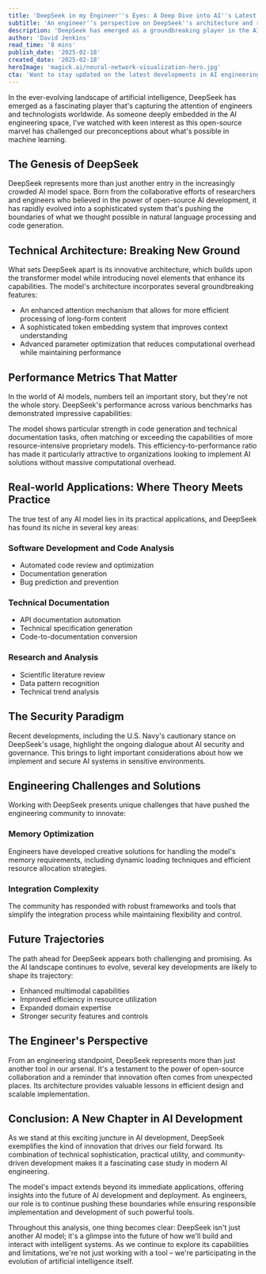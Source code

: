 ```yaml
---
title: 'DeepSeek in my Engineer''s Eyes: A Deep Dive into AI''s Latest Frontier'
subtitle: 'An engineer''s perspective on DeepSeek''s architecture and real-world impact'
description: 'DeepSeek has emerged as a groundbreaking player in the AI landscape, challenging traditional approaches to machine learning. This technical deep dive explores its innovative architecture, real-world applications, and implications for the future of AI development from an engineer''s perspective.'
author: 'David Jenkins'
read_time: '8 mins'
publish_date: '2025-02-18'
created_date: '2025-02-18'
heroImage: 'magick.ai/neural-network-visualization-hero.jpg'
cta: 'Want to stay updated on the latest developments in AI engineering? Follow us on LinkedIn for in-depth technical analyses and insider perspectives on emerging technologies like DeepSeek.'
---
```


In the ever-evolving landscape of artificial intelligence, DeepSeek has emerged as a fascinating player that's capturing the attention of engineers and technologists worldwide. As someone deeply embedded in the AI engineering space, I've watched with keen interest as this open-source marvel has challenged our preconceptions about what's possible in machine learning.

## The Genesis of DeepSeek

DeepSeek represents more than just another entry in the increasingly crowded AI model space. Born from the collaborative efforts of researchers and engineers who believed in the power of open-source AI development, it has rapidly evolved into a sophisticated system that's pushing the boundaries of what we thought possible in natural language processing and code generation.

## Technical Architecture: Breaking New Ground

What sets DeepSeek apart is its innovative architecture, which builds upon the transformer model while introducing novel elements that enhance its capabilities. The model's architecture incorporates several groundbreaking features:

- An enhanced attention mechanism that allows for more efficient processing of long-form content
- A sophisticated token embedding system that improves context understanding
- Advanced parameter optimization that reduces computational overhead while maintaining performance

## Performance Metrics That Matter

In the world of AI models, numbers tell an important story, but they're not the whole story. DeepSeek's performance across various benchmarks has demonstrated impressive capabilities:

The model shows particular strength in code generation and technical documentation tasks, often matching or exceeding the capabilities of more resource-intensive proprietary models. This efficiency-to-performance ratio has made it particularly attractive to organizations looking to implement AI solutions without massive computational overhead.

## Real-world Applications: Where Theory Meets Practice

The true test of any AI model lies in its practical applications, and DeepSeek has found its niche in several key areas:

### Software Development and Code Analysis
- Automated code review and optimization
- Documentation generation
- Bug prediction and prevention

### Technical Documentation
- API documentation automation
- Technical specification generation
- Code-to-documentation conversion

### Research and Analysis
- Scientific literature review
- Data pattern recognition
- Technical trend analysis

## The Security Paradigm

Recent developments, including the U.S. Navy's cautionary stance on DeepSeek's usage, highlight the ongoing dialogue about AI security and governance. This brings to light important considerations about how we implement and secure AI systems in sensitive environments.

## Engineering Challenges and Solutions

Working with DeepSeek presents unique challenges that have pushed the engineering community to innovate:

### Memory Optimization
Engineers have developed creative solutions for handling the model's memory requirements, including dynamic loading techniques and efficient resource allocation strategies.

### Integration Complexity
The community has responded with robust frameworks and tools that simplify the integration process while maintaining flexibility and control.

## Future Trajectories

The path ahead for DeepSeek appears both challenging and promising. As the AI landscape continues to evolve, several key developments are likely to shape its trajectory:

- Enhanced multimodal capabilities
- Improved efficiency in resource utilization
- Expanded domain expertise
- Stronger security features and controls

## The Engineer's Perspective

From an engineering standpoint, DeepSeek represents more than just another tool in our arsenal. It's a testament to the power of open-source collaboration and a reminder that innovation often comes from unexpected places. Its architecture provides valuable lessons in efficient design and scalable implementation.

## Conclusion: A New Chapter in AI Development

As we stand at this exciting juncture in AI development, DeepSeek exemplifies the kind of innovation that drives our field forward. Its combination of technical sophistication, practical utility, and community-driven development makes it a fascinating case study in modern AI engineering.

The model's impact extends beyond its immediate applications, offering insights into the future of AI development and deployment. As engineers, our role is to continue pushing these boundaries while ensuring responsible implementation and development of such powerful tools.

Throughout this analysis, one thing becomes clear: DeepSeek isn't just another AI model; it's a glimpse into the future of how we'll build and interact with intelligent systems. As we continue to explore its capabilities and limitations, we're not just working with a tool – we're participating in the evolution of artificial intelligence itself.